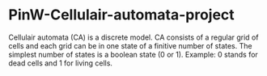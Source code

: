 # PinW-Cellulair-automata-project
Cellulair automata (CA) is a discrete model. CA consists of a regular grid of cells and each grid can be in one state of a finitive number of states. The simplest number of states is a boolean state (0 or 1). Example: 0 stands for dead cells and 1 for living cells.

